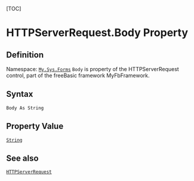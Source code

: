 [TOC]
# HTTPServerRequest.Body Property

## Definition
Namespace: [`My.Sys.Forms`](My.Sys.Forms.md)
`Body` is property of the HTTPServerRequest control, part of the freeBasic framework MyFbFramework.
## Syntax
```freeBasic
Body As String
```
## Property Value
[`String`]("https://www.freebasic.net/wiki/KeyPgString")
## See also
[`HTTPServerRequest`](HTTPServerRequest.md)
